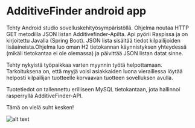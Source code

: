 # AdditiveFinder android app

Tehty Android studio sovelluskehityösympäristöllä.
Ohjelma noutaa HTTP GET metodilla JSON listan Additivefinder-Apilta. Api pyörii Raspissa ja on kirjoitettu Javalla (Spring Boot). JSON lista sisältää tiedot kilpailijoiden lisäaineista.Ohjelma luo oman H2 tietokannan käynnistyksen yhteydessä (mikäli tietokantaa ei ole olemassa) ja päivittää JSON listan datat sinne. 

Tehty nykyistä työpaikkaa varten myynnin työtä helpottamaan. Tarkoituksena on, että myyjä voisi asiakkaiden luona vieraillessa löytää helposti kilpailijan tuotteelle korvaavan tuotteen sovelluksen avulla.

Tuotetiedot on tallennettu erilliseen MySQL tietokantaan, jota hallinnoi rasperryllä AdditiveFinder-API.

Tämä on vielä suht kesken!

![alt text](https://i.imgur.com/0OA0VQM.png)


